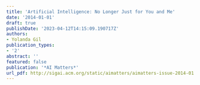 ```yaml
---
title: 'Artificial Intelligence: No Longer Just for You and Me'
date: '2014-01-01'
draft: true
publishDate: '2023-04-12T14:15:09.190717Z'
authors:
- Yolanda Gil
publication_types:
- '2'
abstract: ''
featured: false
publication: '*AI Matters*'
url_pdf: http://sigai.acm.org/static/aimatters/aimatters-issue-2014-01.pdf
---
```


